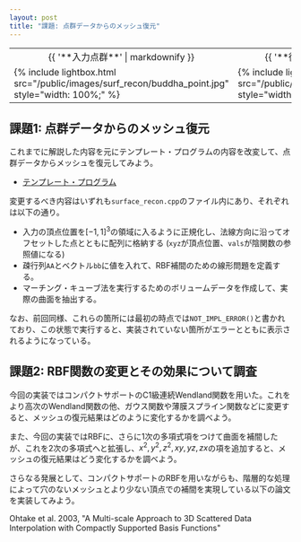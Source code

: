 ```yaml
---
layout: post
title: "課題: 点群データからのメッシュ復元"
---
```


<table class="images">
<tr>
  <td style="text-align: center; width: 50%;">{{ '**入力点群**' | markdownify }}</td>
  <td style="text-align: center; width: 50%;">{{ '**復元メッシュ**' | markdownify }}</td>
</tr>
<tr>
  <td>{% include lightbox.html src="/public/images/surf_recon/buddha_point.jpg" style="width: 100%;" %}</td>
  <td>{% include lightbox.html src="/public/images/surf_recon/buddha_recon.jpg" style="width: 100%;" %}</td>
</tr>
</table>

## 課題1: 点群データからのメッシュ復元

これまでに解説した内容を元にテンプレート・プログラムの内容を改変して、点群データからメッシュを復元してみよう。

* [テンプレート・プログラム](#)

変更するべき内容はいずれも`surface_recon.cpp`のファイル内にあり、それぞれは以下の通り。

* 入力の頂点位置を$[-1, 1]^3$の領域に入るように正規化し、法線方向に沿ってオフセットした点とともに配列に格納する (`xyz`が頂点位置、`vals`が陰関数の参照値になる)
* 疎行列`AA`とベクトル`bb`に値を入れて、RBF補間のための線形問題を定義する。
* マーチング・キューブ法を実行するためのボリュームデータを作成して、実際の曲面を抽出する。

なお、前回同様、これらの箇所には最初の時点では`NOT_IMPL_ERROR()`と書かれており、この状態で実行すると、実装されていない箇所がエラーとともに表示されるようになっている。

## 課題2: RBF関数の変更とその効果について調査

今回の実装ではコンパクトサポートのC1級連続Wendland関数を用いた。これをより高次のWendland関数の他、ガウス関数や薄膜スプライン関数などに変更すると、メッシュの復元結果はどのように変化するかを調べよう。

また、今回の実装ではRBFに、さらに1次の多項式項をつけて曲面を補間したが、これを2次の多項式へと拡張し、$x^2, y^2, z^2, xy, yz, zx$の項を追加すると、メッシュの復元結果はどう変化するかを調べよう。

さらなる発展として、コンパクトサポートのRBFを用いながらも、階層的な処理によって穴のないメッシュとより少ない頂点での補間を実現している以下の論文を実装してみよう。

Ohtake et al. 2003, "A Multi-scale Approach to 3D Scattered Data Interpolation with Compactly Supported Basis Functions"
